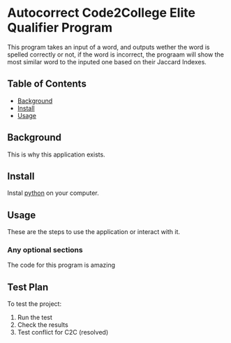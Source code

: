 # Autocorrect Code2College Elite Qualifier Program

This program takes an input of a word, and outputs wether the word is spelled correctly or not, if the word is incorrect, the prograam will show the most similar word to the inputed one based on their Jaccard Indexes.

## Table of Contents

- [Background](#background)
- [Install](#install)
- [Usage](#usage)

## Background

This is why this application exists.

## Install

Instal [python](https://www.python.org) on your computer.

## Usage

These are the steps to use the application or interact with it.

### Any optional sections

The code for this program is amazing

## Test Plan

To test the project:

1.  Run the test
2.  Check the results
3.  Test conflict for C2C (resolved)